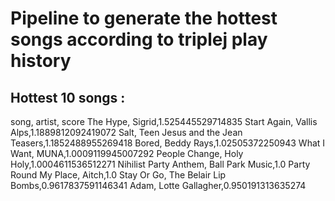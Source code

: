 # Pipeline to generate the hottest songs according to triplej play history

## Hottest 10 songs :
song, artist, score 
The Hype, Sigrid,1.525445529714835 
Start Again, Vallis Alps,1.1889812092419072 
Salt, Teen Jesus and the Jean Teasers,1.1852488955269418 
Bored, Beddy Rays,1.02505372250943 
What I Want, MUNA,1.0009119945007292 
People Change, Holy Holy,1.0004611536512271 
Nihilist Party Anthem, Ball Park Music,1.0 
Party Round My Place, Aitch,1.0 
Stay Or Go, The Belair Lip Bombs,0.9617837591146341 
Adam, Lotte Gallagher,0.950191313635274 
